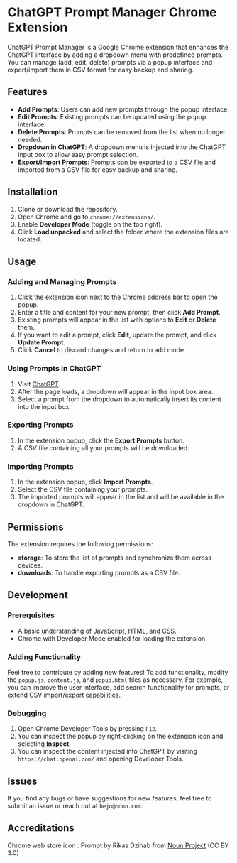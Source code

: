 # ChatGPT Prompt Manager Chrome Extension

ChatGPT Prompt Manager is a Google Chrome extension that enhances the ChatGPT interface by adding a dropdown menu with predefined prompts. You can manage (add, edit, delete) prompts via a popup interface and export/import them in CSV format for easy backup and sharing.

## Features

- **Add Prompts**: Users can add new prompts through the popup interface.
- **Edit Prompts**: Existing prompts can be updated using the popup interface.
- **Delete Prompts**: Prompts can be removed from the list when no longer needed.
- **Dropdown in ChatGPT**: A dropdown menu is injected into the ChatGPT input box to allow easy prompt selection.
- **Export/Import Prompts**: Prompts can be exported to a CSV file and imported from a CSV file for easy backup and sharing.
  
## Installation

1. Clone or download the repository.
2. Open Chrome and go to `chrome://extensions/`.
3. Enable **Developer Mode** (toggle on the top right).
4. Click **Load unpacked** and select the folder where the extension files are located.

## Usage

### Adding and Managing Prompts

1. Click the extension icon next to the Chrome address bar to open the popup.
2. Enter a title and content for your new prompt, then click **Add Prompt**.
3. Existing prompts will appear in the list with options to **Edit** or **Delete** them.
4. If you want to edit a prompt, click **Edit**, update the prompt, and click **Update Prompt**.
5. Click **Cancel** to discard changes and return to add mode.

### Using Prompts in ChatGPT

1. Visit [ChatGPT](https://chatgpt.com/).
2. After the page loads, a dropdown will appear in the input box area.
3. Select a prompt from the dropdown to automatically insert its content into the input box.

### Exporting Prompts

1. In the extension popup, click the **Export Prompts** button.
2. A CSV file containing all your prompts will be downloaded.

### Importing Prompts

1. In the extension popup, click **Import Prompts**.
2. Select the CSV file containing your prompts.
3. The imported prompts will appear in the list and will be available in the dropdown in ChatGPT.

## Permissions

The extension requires the following permissions:

- **storage**: To store the list of prompts and synchronize them across devices.
- **downloads**: To handle exporting prompts as a CSV file.

## Development

### Prerequisites

- A basic understanding of JavaScript, HTML, and CSS.
- Chrome with Developer Mode enabled for loading the extension.

### Adding Functionality

Feel free to contribute by adding new features! To add functionality, modify the `popup.js`, `content.js`, and `popup.html` files as necessary. For example, you can improve the user interface, add search functionality for prompts, or extend CSV import/export capabilities.

### Debugging

1. Open Chrome Developer Tools by pressing `F12`.
2. You can inspect the popup by right-clicking on the extension icon and selecting **Inspect**.
3. You can inspect the content injected into ChatGPT by visiting `https://chat.openai.com/` and opening Developer Tools.

## Issues

If you find any bugs or have suggestions for new features, feel free to submit an issue or reach out at `bejo@odoo.com`.

## Accreditations

Chrome web store icon : 
Prompt by Rikas Dzihab from <a href="https://thenounproject.com/browse/icons/term/prompt/" target="_blank" title="Prompt Icons">Noun Project</a> (CC BY 3.0)
